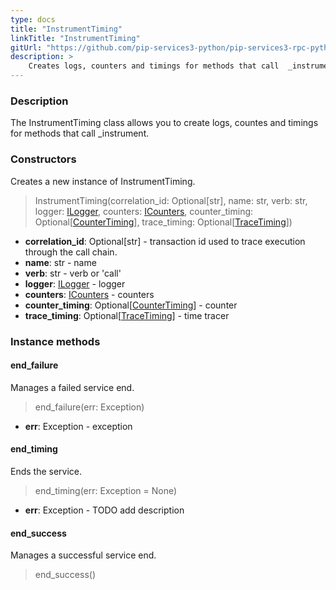 ```yaml
---
type: docs
title: "InstrumentTiming"
linkTitle: "InstrumentTiming"
gitUrl: "https://github.com/pip-services3-python/pip-services3-rpc-python"
description: >
    Creates logs, counters and timings for methods that call  _instrument.
---
```


### Description

The InstrumentTiming class allows you to create logs, countes and timings for methods that call _instrument.

### Constructors
Creates a new instance of InstrumentTiming.

> InstrumentTiming(correlation_id: Optional[str], name: str, verb: str, logger: [ILogger](../../../components/log/ilogger), counters: [ICounters](../../../components/count/icounters),
counter_timing: Optional[[CounterTiming](../../../components/count/counter_timing)], trace_timing: Optional[[TraceTiming](../../../components/trace/trace_timing)])

- **correlation_id**: Optional[str] -  transaction id used to trace execution through the call chain.    
- **name**: str - name    
- **verb**: str - verb or 'call'     
- **logger**: [ILogger](../../../components/log/ilogger) - logger    
- **counters**: [ICounters](../../../components/count/icounters) - counters     
- **counter_timing**: Optional[[CounterTiming](../../../components/count/counter_timing)] - counter    
- **trace_timing**: Optional[[TraceTiming](../../../components/trace/trace_timing)] - time tracer    


### Instance methods

#### end_failure
Manages a failed service end.

> end_failure(err: Exception)

- **err**: Exception - exception


#### end_timing
Ends the service.

> end_timing(err: Exception = None)

- **err**: Exception - TODO add description


#### end_success
Manages a successful service end.

> end_success()




